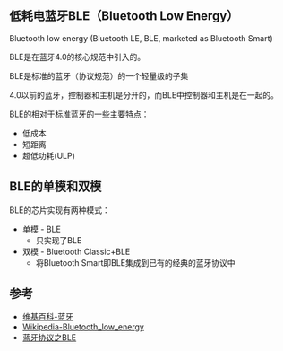 
## 低耗电蓝牙BLE（Bluetooth Low Energy）

Bluetooth low energy (Bluetooth LE, BLE, marketed as Bluetooth Smart) 

BLE是在蓝牙4.0的核心规范中引入的。

BLE是标准的蓝牙（协议规范）的一个轻量级的子集

4.0以前的蓝牙，控制器和主机是分开的，而BLE中控制器和主机是在一起的。

BLE的相对于标准蓝牙的一些主要特点：
* 低成本
* 短距离
* 超低功耗(ULP)

## BLE的单模和双模

BLE的芯片实现有两种模式：

* 单模 - BLE
    * 只实现了BLE
* 双模 - Bluetooth Classic+BLE
    * 将Bluetooth Smart即BLE集成到已有的经典的蓝牙协议中

## 参考
* [维基百科-蓝牙](https://zh.wikipedia.org/zh-cn/%E8%97%8D%E7%89%99)
* [Wikipedia-Bluetooth_low_energy](https://en.wikipedia.org/wiki/Bluetooth_low_energy)
* [蓝牙协议之BLE](http://www.crifan.com/files/doc/docbook/bluetooth_intro/release/webhelp/ble_simple_intro.html)

